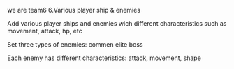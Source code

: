 we are team6
6.Various player ship & enemies

Add various player ships and enemies wich different characteristics such as movement, attack, hp, etc﻿﻿

Set three types of enemies: commen elite boss

Each enemy has different characteristics: attack, movement, shape

